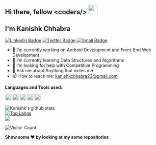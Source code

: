 <h2>Hi there, fellow &#60coders/&#62  <img src="https://raw.githubusercontent.com/MartinHeinz/MartinHeinz/master/wave.gif" width="30px"> </h2>

<h2>I'm Kanishk Chhabra </h2>

[![Linkedin Badge](https://img.shields.io/badge/-KanishkChhabra-blue?style=social&logo=Linkedin&logoColor=blue&link=https://www.linkedin.com/in/kanishk-chhabra/)](https://www.linkedin.com/in/kanishk-chhabra/)
[![Twitter Badge](https://img.shields.io/badge/-@mrkc2303-1ca0f1?style=social&logo=twitter&logoColor=blue&link=https://twitter.com/mrkc2303)](https://twitter.com/mrkc2303)
[![Gmail Badge](https://img.shields.io/badge/-GMail-c14438?style=social&logo=Gmail&logoColor=red&link=mailto:kanishkchhabra23@gmail.com)](mailto:kanishkchhabra23@gmail.com)

- 🔭 I’m currently working on Android Development and Front-End Web Development
- 🌱 I’m currently learning Data Structures and Algorithms
- 🤔 I’m looking for help with Competitive Programming
- 💬 Ask me about Anything that exites me
- 📫 How to reach me: kanishkchhabra23@gmail.com

<strong>Languages and Tools used: </strong>

<code><img height="20" src="https://html5hive.org/wp-content/uploads/2014/06/js_800x800-619x619.jpg.webp"></code>
<code><img height="20" src="https://cdn.freebiesupply.com/logos/large/2x/kotlin-1-logo-png-transparent.png"></code>
<code><img height="20" src="https://upload.wikimedia.org/wikipedia/commons/1/18/ISO_C%2B%2B_Logo.svg"></code>
<code><img height="20" src="https://upload.wikimedia.org/wikipedia/en/3/30/Java_programming_language_logo.svg"></code>
<code><img height="20" src="https://1.bp.blogspot.com/-LgTa-xDiknI/X4EflN56boI/AAAAAAAAPuk/24YyKnqiGkwRS9-_9suPKkfsAwO4wHYEgCLcBGAsYHQ/s0/image9.png"></code>

![Kanishk's github stats](https://github-readme-stats.vercel.app/api?username=mrkc2303) <br>
[![Top Langs](https://github-readme-stats.vercel.app/api/top-langs/?username=mrkc2303)](https://github.com/mrkc2303/github-readme-stats) <br>
<img align="center" src="https://github-profile-summary-cards.vercel.app/api/cards/profile-details?username=mrkc2303&theme=dracula" />


![Visitor Count](https://profile-counter.glitch.me/mrkc2303/count.svg)

<strong>Show some :heart: by looking at my some repositories</strong>
